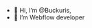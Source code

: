 - 👋 Hi, I’m @Buckuris, 
- 👀 I’m Webflow developer

<!---
Buckuris/Buckuris is a ✨ special ✨ repository because its `README.md` (this file) appears on your GitHub profile.
You can click the Preview link to take a look at your changes.
--->
